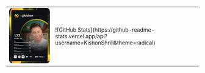 <!---
KishonShrill/KishonShrill is a ✨ special ✨ repository because its `README.md` (this file) appears on your GitHub profile.
You can click the Preview link to take a look at your changes.
--->

<table>
  <tr>
    <td><a href="https://app.daily.dev/kishon"><img src="https://github.com/KishonShrill/KishonShrill/blob/main/devcard.svg" width="400" alt="Kishon Shrill's Dev Card"/></a></td>
    <td>
      ![GitHub Stats](https://github-readme-stats.vercel.app/api?username=KishonShrill&theme=radical)
    </td>
  </tr>
 </table>
